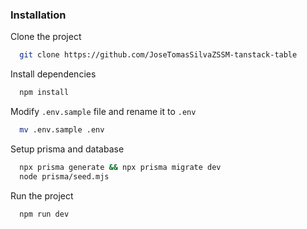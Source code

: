### Installation

Clone the project

```bash
  git clone https://github.com/JoseTomasSilvaZSSM-tanstack-table
```

Install dependencies

```bash
  npm install
```

Modify `.env.sample` file and rename it to `.env`

```bash
  mv .env.sample .env
```

Setup prisma and database

```bash
  npx prisma generate && npx prisma migrate dev
  node prisma/seed.mjs
```

Run the project

```bash
  npm run dev
```
